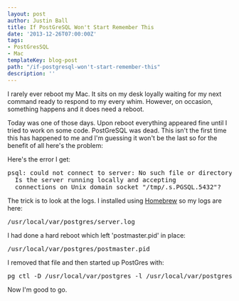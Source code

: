 ```yaml
---
layout: post
author: Justin Ball
title: If PostGreSQL Won't Start Remember This
date: '2013-12-26T07:00:00Z'
tags:
- PostGresSQL
- Mac
templateKey: blog-post
path: "/if-postgresql-won't-start-remember-this"
description: ''
---
```


I rarely ever reboot my Mac. It sits on my desk loyally waiting for my next command ready to respond to my every whim.
However, on occasion, something happens and it does need a reboot.

Today was one of those days. Upon reboot everything appeared fine until I tried to work on some code. PostGreSQL was dead.
This isn't the first time this has happened to me and I'm guessing it won't be the last so for the benefit of all here's
the problem:

Here's the error I get:
<pre>
psql: could not connect to server: No such file or directory
  Is the server running locally and accepting
  connections on Unix domain socket "/tmp/.s.PGSQL.5432"?
</pre>

The trick is to look at the logs. I installed using <a href="http://brew.sh/">Homebrew</a> so my logs are here:
<pre>
/usr/local/var/postgres/server.log
</pre>

I had done a hard reboot which left 'postmaster.pid' in place:
<pre>
/usr/local/var/postgres/postmaster.pid
</pre>

I removed that file and then started up PostGres with:
<pre>
pg_ctl -D /usr/local/var/postgres -l /usr/local/var/postgres/server.log start
</pre>

Now I'm good to go.

